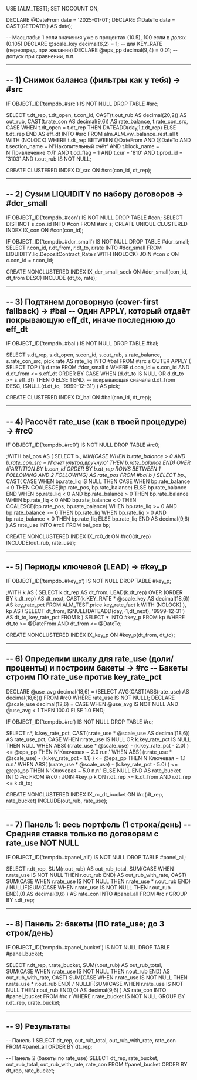 USE [ALM_TEST];
SET NOCOUNT ON;

DECLARE @DateFrom date = '2025-01-01';
DECLARE @DateTo   date = CAST(GETDATE() AS date);

-- Масштабы: 1 если значения уже в процентах (10.5), 100 если в долях (0.105)
DECLARE @scale_key  decimal(6,2) = 1;   -- для KEY_RATE (переопред. при желании)
DECLARE @eps_pp     decimal(9,4) = 0.01; -- допуск при сравнении, п.п.

------------------------------------------------------------
-- 1) Снимок баланса (фильтры как у тебя) → #src
------------------------------------------------------------
IF OBJECT_ID('tempdb..#src') IS NOT NULL DROP TABLE #src;

SELECT
    t.dt_rep,
    t.dt_open,
    t.con_id,
    CAST(t.out_rub  AS decimal(20,2)) AS out_rub,
    CAST(t.rate_con AS decimal(9,6))  AS rate_balance,
    t.rate_con_src,
    CASE WHEN t.dt_open = t.dt_rep THEN DATEADD(day,1,t.dt_rep) ELSE t.dt_rep END AS eff_dt
INTO #src
FROM alm.ALM.vw_balance_rest_all t WITH (NOLOCK)
WHERE t.dt_rep BETWEEN @DateFrom AND @DateTo
  AND t.section_name = N'Накопительный счёт'
  AND t.block_name   = N'Привлечение ФЛ'
  AND t.od_flag      = 1
  AND t.cur          = '810'
  AND t.prod_id      = '3103'
  AND t.out_rub IS NOT NULL;

CREATE CLUSTERED INDEX IX_src ON #src(con_id, dt_rep);

------------------------------------------------------------
-- 2) Сузим LIQUIDITY по набору договоров → #dcr_small
------------------------------------------------------------
IF OBJECT_ID('tempdb..#con') IS NOT NULL DROP TABLE #con;
SELECT DISTINCT s.con_id INTO #con FROM #src s;
CREATE UNIQUE CLUSTERED INDEX IX_con ON #con(con_id);

IF OBJECT_ID('tempdb..#dcr_small') IS NOT NULL DROP TABLE #dcr_small;
SELECT r.con_id, r.dt_from, r.dt_to, r.rate
INTO #dcr_small
FROM LIQUIDITY.liq.DepositContract_Rate r WITH (NOLOCK)
JOIN #con c ON c.con_id = r.con_id;

CREATE NONCLUSTERED INDEX IX_dcr_small_seek
ON #dcr_small(con_id, dt_from DESC)
INCLUDE (dt_to, rate);

------------------------------------------------------------
-- 3) Подтянем договорную (cover-first fallback) → #bal
--    Один APPLY, который отдаёт покрывающую eff_dt, иначе последнюю до eff_dt
------------------------------------------------------------
IF OBJECT_ID('tempdb..#bal') IS NOT NULL DROP TABLE #bal;

SELECT
    s.dt_rep,
    s.dt_open,
    s.con_id,
    s.out_rub,
    s.rate_balance,
    s.rate_con_src,
    pick.rate AS rate_liq
INTO #bal
FROM #src s
OUTER APPLY (
    SELECT TOP (1) d.rate
    FROM #dcr_small d
    WHERE d.con_id = s.con_id
      AND d.dt_from <= s.eff_dt
    ORDER BY
        CASE WHEN (d.dt_to IS NULL OR d.dt_to >= s.eff_dt) THEN 0 ELSE 1 END, -- покрывающая сначала
        d.dt_from DESC,
        ISNULL(d.dt_to, '9999-12-31')
) AS pick;

CREATE CLUSTERED INDEX IX_bal ON #bal(con_id, dt_rep);

------------------------------------------------------------
-- 4) Рассчёт rate_use (как в твоей процедуре) → #rc0
------------------------------------------------------------
IF OBJECT_ID('tempdb..#rc0') IS NOT NULL DROP TABLE #rc0;

;WITH bal_pos AS (
    SELECT  b.*,
            MIN(CASE WHEN b.rate_balance > 0
                      AND b.rate_con_src = N'счет ультра,вручную'
                     THEN b.rate_balance END)
                OVER (PARTITION BY b.con_id
                      ORDER BY b.dt_rep
                      ROWS BETWEEN 1 FOLLOWING AND 2 FOLLOWING) AS rate_pos
    FROM #bal b
)
SELECT
    bp.*,
    CAST(
        CASE
          WHEN bp.rate_liq IS NULL THEN
               CASE WHEN bp.rate_balance < 0
                        THEN COALESCE(bp.rate_pos, bp.rate_balance)
                    ELSE bp.rate_balance
               END
          WHEN bp.rate_liq < 0  AND bp.rate_balance > 0 THEN bp.rate_balance
          WHEN bp.rate_liq < 0  AND bp.rate_balance < 0 THEN COALESCE(bp.rate_pos, bp.rate_balance)
          WHEN bp.rate_liq >= 0 AND bp.rate_balance >= 0 THEN bp.rate_liq
          WHEN bp.rate_liq > 0  AND bp.rate_balance  < 0 THEN bp.rate_liq
          ELSE bp.rate_liq
        END AS decimal(9,6)
    ) AS rate_use
INTO #rc0
FROM bal_pos bp;

CREATE NONCLUSTERED INDEX IX_rc0_dt ON #rc0(dt_rep) INCLUDE(out_rub, rate_use);

------------------------------------------------------------
-- 5) Периоды ключевой (LEAD) → #key_p
------------------------------------------------------------
IF OBJECT_ID('tempdb..#key_p') IS NOT NULL DROP TABLE #key_p;

;WITH k AS (
    SELECT
        k.dt_rep AS dt_from,
        LEAD(k.dt_rep) OVER (ORDER BY k.dt_rep) AS dt_next,
        CAST(k.KEY_RATE * @scale_key AS decimal(18,6)) AS key_rate_pct
    FROM ALM_TEST.price.key_rate_fact k WITH (NOLOCK)
),
kp AS (
    SELECT
        dt_from,
        ISNULL(DATEADD(day,-1,dt_next), '9999-12-31') AS dt_to,
        key_rate_pct
    FROM k
)
SELECT * INTO #key_p
FROM kp
WHERE dt_to >= @DateFrom AND dt_from <= @DateTo;

CREATE NONCLUSTERED INDEX IX_key_p ON #key_p(dt_from, dt_to);

------------------------------------------------------------
-- 6) Определим шкалу для rate_use (доли/проценты) и построим бакеты → #rc
--    Бакеты строим ПО rate_use против key_rate_pct
------------------------------------------------------------
DECLARE @use_avg decimal(18,6) = (SELECT AVG(CAST(ABS(rate_use) AS decimal(18,6))) FROM #rc0 WHERE rate_use IS NOT NULL);
DECLARE @scale_use decimal(12,6) = CASE WHEN @use_avg IS NOT NULL AND @use_avg < 1 THEN 100.0 ELSE 1.0 END;

IF OBJECT_ID('tempdb..#rc') IS NOT NULL DROP TABLE #rc;

SELECT
    r.*,
    k.key_rate_pct,
    CAST(r.rate_use * @scale_use AS decimal(18,6)) AS rate_use_pct,
    CASE
      WHEN r.rate_use IS NULL OR k.key_rate_pct IS NULL THEN NULL
      WHEN ABS( (r.rate_use * @scale_use) - (k.key_rate_pct - 2.0) ) <= @eps_pp THEN N'Ключевая − 2.0 п.п.'
      WHEN ABS( (r.rate_use * @scale_use) - (k.key_rate_pct - 1.1) ) <= @eps_pp THEN N'Ключевая − 1.1 п.п.'
      WHEN ABS( (r.rate_use * @scale_use) - (k.key_rate_pct - 5.0) ) <= @eps_pp THEN N'Ключевая − 5.0 п.п.'
      ELSE NULL
    END AS rate_bucket
INTO #rc
FROM #rc0 r
JOIN #key_p k
  ON r.dt_rep >= k.dt_from AND r.dt_rep <= k.dt_to;

CREATE NONCLUSTERED INDEX IX_rc_dt_bucket ON #rc(dt_rep, rate_bucket) INCLUDE(out_rub, rate_use);

------------------------------------------------------------
-- 7) Панель 1: весь портфель (1 строка/день)
--    Средняя ставка только по договорам с rate_use NOT NULL
------------------------------------------------------------
IF OBJECT_ID('tempdb..#panel_all') IS NOT NULL DROP TABLE #panel_all;

SELECT
    r.dt_rep,
    SUM(r.out_rub) AS out_rub_total,
    SUM(CASE WHEN r.rate_use IS NOT NULL THEN r.out_rub END) AS out_rub_with_rate,
    CAST(
      SUM(CASE WHEN r.rate_use IS NOT NULL THEN r.rate_use * r.out_rub END)
      / NULLIF(SUM(CASE WHEN r.rate_use IS NOT NULL THEN r.out_rub END),0)
      AS decimal(9,6)
    ) AS rate_con
INTO #panel_all
FROM #rc r
GROUP BY r.dt_rep;

------------------------------------------------------------
-- 8) Панель 2: бакеты (ПО rate_use; до 3 строк/день)
------------------------------------------------------------
IF OBJECT_ID('tempdb..#panel_bucket') IS NOT NULL DROP TABLE #panel_bucket;

SELECT
    r.dt_rep,
    r.rate_bucket,
    SUM(r.out_rub) AS out_rub_total,
    SUM(CASE WHEN r.rate_use IS NOT NULL THEN r.out_rub END) AS out_rub_with_rate,
    CAST(
      SUM(CASE WHEN r.rate_use IS NOT NULL THEN r.rate_use * r.out_rub END)
      / NULLIF(SUM(CASE WHEN r.rate_use IS NOT NULL THEN r.out_rub END),0)
      AS decimal(9,6)
    ) AS rate_con
INTO #panel_bucket
FROM #rc r
WHERE r.rate_bucket IS NOT NULL
GROUP BY r.dt_rep, r.rate_bucket;

------------------------------------------------------------
-- 9) Результаты
------------------------------------------------------------
-- Панель 1
SELECT dt_rep, out_rub_total, out_rub_with_rate, rate_con
FROM #panel_all
ORDER BY dt_rep;

-- Панель 2 (бакеты по rate_use)
SELECT dt_rep, rate_bucket, out_rub_total, out_rub_with_rate, rate_con
FROM #panel_bucket
ORDER BY dt_rep, rate_bucket;
